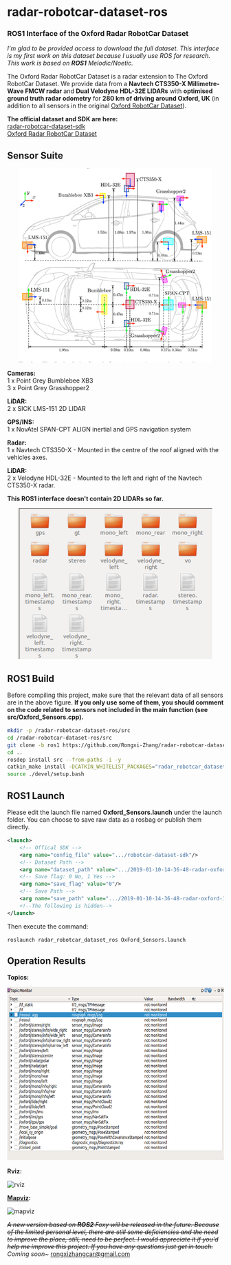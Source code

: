 # radar-robotcar-dataset-ros
### ROS1 Interface of the Oxford Radar RobotCar Dataset

*I'm glad to be provided access to download the full dataset. This interface is my first work on this dataset because I usually use ROS for research. This work is based on **ROS1** Melodic/Noetic.*

The Oxford Radar RobotCar Dataset is a radar extension to The Oxford RobotCar Dataset. We provide data from a **Navtech CTS350-X Millimetre-Wave FMCW radar** and **Dual Velodyne HDL-32E LIDARs** with **optimised ground truth radar odometry** for **280 km of driving around Oxford, UK** (in addition to all sensors in the original [Oxford RobotCar Dataset](https://robotcar-dataset.robots.ox.ac.uk/)).  

**The official dataset and SDK are here:**  
[radar-robotcar-dataset-sdk](https://github.com/oxford-robotics-institute/radar-robotcar-dataset-sdk)  
[Oxford Radar RobotCar Dataset](https://oxford-robotics-institute.github.io/radar-robotcar-dataset/)

## Sensor Suite
<div align=center>
<img src = pictures/radar-robotcar.png width="450" height="450" />
</div>

**Cameras:**  
1 x Point Grey Bumblebee XB3  
3 x Point Grey Grasshopper2  

**LiDAR:**  
2 x SICK LMS-151 2D LIDAR  

**GPS/INS:**  
1 x NovAtel SPAN-CPT ALIGN inertial and GPS navigation system  

**Radar:**  
1 x Navtech CTS350-X - Mounted in the centre of the roof aligned with the vehicles axes.  

**LiDAR:**  
2 x Velodyne HDL-32E - Mounted to the left and right of the Navtech CTS350-X radar.

**This ROS1 interface doesn't contain 2D LIDARs so far.**

<div align=center>
<img src = pictures/dataset-directory.png width="450" height="350" />
</div>

## ROS1 Build

Before compiling this project, make sure that the relevant data of all sensors are in the above figure. **If you only use some of them, you should comment on the code related to sensors not included in the main function (see src/Oxford_Sensors.cpp).** 

```bash
mkdir -p /radar-robotcar-dataset-ros/src
cd /radar-robotcar-dataset-ros/src
git clone -b ros1 https://github.com/Rongxi-Zhang/radar-robotcar-dataset-ros.git
cd ..
rosdep install src --from-paths -i -y
catkin_make install -DCATKIN_WHITELIST_PACKAGES="radar_robotcar_dataset_ros"
source ./devel/setup.bash
```

## ROS1 Launch

Please edit the launch file named **Oxford_Sensors.launch** under the launch folder. You can choose to save raw data as a rosbag or publish them directly. 

```xml
<launch>
    <!-- Offical SDK -->
    <arg name="config_file" value=".../robotcar-dataset-sdk"/>
    <!-- Dataset Path -->
    <arg name="dataset_path" value=".../2019-01-10-14-36-48-radar-oxford-10k-partial"/>
    <!-- Save flag: 0 No, 1 Yes -->
    <arg name="save_flag" value="0"/>
    <!-- Save Path -->
    <arg name="save_path" value=".../2019-01-10-14-36-48-radar-oxford-10k-partial.bag" />
	<!--The following is hidden-->
</launch>
```
Then execute the command: 
```shell
roslaunch radar_robotcar_dataset_ros OxFord_Sensors.launch
```

## Operation Results
**Topics:**

<img src = pictures/robotcar-monitor.png width="720" height="402" />



**Rviz:**

![rviz](pictures/robotcar-rviz.gif)



**[Mapviz](https://github.com/swri-robotics/mapviz):**

![mapviz](pictures/robotcar-mapviz.gif)



~~*A new version based on **ROS2** Foxy will be released in the future. Because of the limited personal level, there are still some deficiencies and the need to improve the place, still, need to be perfect. I would appreciate it if you'd help me improve this project. If you have any questions just get in touch.*~~  
*Coming soon~*
rongxizhangcar@gmail.com

